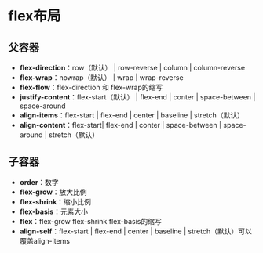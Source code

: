 # flex布局

## 父容器

- **flex-direction**：row（默认） | row-reverse | column | column-reverse
- **flex-wrap**：nowrap（默认） | wrap | wrap-reverse
- **flex-flow**：flex-direction 和 flex-wrap的缩写
- **justify-content**：flex-start（默认） | flex-end | conter | space-between | space-around
- **align-items**：flex-start | flex-end | center | baseline | stretch（默认）
- **align-content**：flex-start| flex-end | conter | space-between | space-around | stretch（默认） 

## 子容器

- **order**：数字
- **flex-grow**：放大比例
- **flex-shrink**：缩小比例
- **flex-basis**：元素大小
- **flex**：flex-grow flex-shrink flex-basis的缩写
- **align-self**：flex-start | flex-end | center | baseline | stretch（默认）可以覆盖align-items